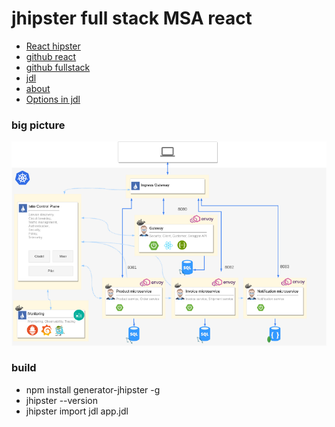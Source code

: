 # jhipster full stack MSA react

* [React hipster](https://www.jhipster.tech/using-react/)
* [github react](https://github.com/jhipster/react-jhipster)
* [github fullstack](https://github.com/jhipster/jhipster-sample-app-react/)
* [jdl](https://www.jhipster.tech/jdl/)
* [about](https://www.jhipster.tech/)
* [Options in jdl](https://www.jhipster.tech/jdl/applications#options-in-applications)

### big picture

![kubernetes istio](istio.png)


### build

* npm install generator-jhipster -g
* jhipster --version
* jhipster import jdl app.jdl
